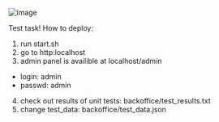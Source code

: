 ![image](https://user-images.githubusercontent.com/69368761/118599275-f3ac8500-b7b7-11eb-86bb-b259fd804128.png)

Test task!
How to deploy:
1) run start.sh
2) go to http:localhost
3) admin panel is availible at localhost/admin
- login: admin
- passwd: admin

4) check out results of unit tests: backoffice/test_results.txt
5) change test_data: backoffice/test_data.json
